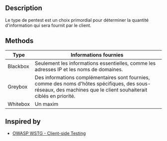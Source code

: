 
## Description

Le type de pentest est un choix primordial pour déterminer la quantité d'information qui sera fournit par le client.

## Methods

| Type     | Informations fournies                                                                                                                                             |
| -------- | ----------------------------------------------------------------------------------------------------------------------------------------------------------------- |
| Blackbox | Seulement les informations essentielles, comme les adresses IP et les noms de domaines.                                                                           |
| Greybox  | Des informations complémentaires sont fournies, comme des noms d'hôtes spécifiques, des sous-réseaux, des machines que le client souhaiterait ciblés en priorité. |
| Whitebox | Un maxim                                                                                                                                                          |

## Inspired by

- [OWASP WSTG - Client-side Testing](https://owasp.org/www-project-web-security-testing-guide/latest/4-Web_Application_Security_Testing/11-Client-side_Testing/)



